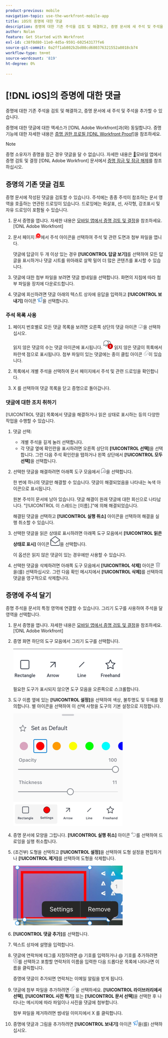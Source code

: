 ```yaml
---
product-previous: mobile
navigation-topic: use-the-workfront-mobile-app
title: iOS의 증명에 대한 댓글
description: 증명에 대한 기존 주석을 검토 및 해결하고, 증명 문서에 새 주석 및 주석을 추가할 수 있습니다.
author: Nolan
feature: Get Started with Workfront
exl-id: c38f0d80-11e0-4d5a-9591-602543177fe6
source-git-commit: 0a2ff1ab802b2bd08cd680376321552a8018cb74
workflow-type: tm+mt
source-wordcount: '819'
ht-degree: 0%

---
```


# [!DNL iOS]의 증명에 대한 댓글

증명에 대한 기존 주석을 검토 및 해결하고, 증명 문서에 새 주석 및 주석을 추가할 수 있습니다.

증명에 대한 댓글에 대한 액세스가 [!DNL Adobe Workfront]과(와) 동일합니다. 증명 기능에 대한 자세한 내용은 [증명 권한 프로필 [!DNL Workfront Proof]](../../../workfront-proof/wp-acct-admin/account-settings/proof-perm-profiles-in-wp.md)을 참조하세요.

>[!NOTE]
>
>증명 소유자가 증명을 잠근 경우 댓글을 달 수 없습니다. 자세한 내용은 [&#128279;](../../../workfront-basics/mobile-apps/using-the-workfront-mobile-app/work-with-proofs-in-mobile-app.md)모바일 앱에서 증명 검토 및 결정 [!DNL Adobe Workfront] 문서에서 [증명 잠금 및 잠금 해제](../../../workfront-basics/mobile-apps/using-the-workfront-mobile-app/work-with-proofs-in-mobile-app.md#lock)를 참조하십시오.

## 증명의 기존 댓글 검토

증명 문서에 작성된 댓글을 검토할 수 있습니다. 주석에는 종종 주석이 참조하는 문서 영역을 호출하는 연관된 드로잉이 있습니다. 드로잉에는 화살표, 선, 사각형, 강조표시 및 자유 드로잉이 포함될 수 있습니다.

1. 문서 증명을 엽니다. 자세한 내용은 [모바일 앱에서 증명 검토 및 결정](../../../workfront-basics/mobile-apps/using-the-workfront-mobile-app/work-with-proofs-in-mobile-app.md)을 참조하세요. [!DNL Adobe Workfront] 
1. 문서 페이지 ![문서의 주석 아이콘](assets/mobile-comment-icon-on-proofdoc-30x34.png)에서 주석 아이콘을 선택하여 주석 및 관련 도면과 첨부 파일을 엽니다.

   댓글에 답글이 두 개 이상 있는 경우 **[!UICONTROL 답글 보기]**&#x200B;를 선택하여 모든 답글을 표시하거나 댓글 시트를 위아래로 살짝 밀어 더 많은 콘텐츠를 표시할 수 있습니다.

1. 댓글에 대한 첨부 파일을 보려면 댓글 썸네일을 선택합니다. 화면의 지침에 따라 첨부 파일을 장치에 다운로드합니다.
1. 댓글에 회신하려면 댓글 아래의 텍스트 상자에 응답을 입력하고 **[!UICONTROL 보내기]** 아이콘 ![보내기 아이콘](assets/mobile-send-icon-25x26.png)을 선택합니다.

### 주석 목록 사용

1. 페이지 번호별로 모든 댓글 목록을 보려면 오른쪽 상단의 댓글 아이콘 ![댓글 아이콘](assets/mobile-comment-icon-30x25.png)을 선택하십시오.

   읽지 않은 댓글의 수는 댓글 아이콘에 표시됩니다. ![읽지 않은 댓글의 수](assets/mobile-unread-comments-icon-30x27.png) 읽지 않은 댓글이 목록에서 파란색 점으로 표시됩니다. 첨부 파일이 있는 댓글에는 종이 클립 아이콘 ![[!UICONTROL 첨부 파일] 아이콘](assets/mobile-paper-clip-icon.png)이 있습니다.

1. 목록에서 개별 주석을 선택하여 문서 페이지에서 주석 및 관련 드로잉을 확인합니다.
1. X 를 선택하여 댓글 목록을 닫고 증명으로 돌아갑니다.

### 댓글에 대한 조치 취하기

[!UICONTROL 댓글] 목록에서 댓글을 해결하거나 읽은 상태로 표시하는 등의 다양한 작업을 수행할 수 있습니다.

1. 댓글 선택:

   * 개별 주석을 길게 눌러 선택합니다.
   * 각 댓글 옆에 확인란을 표시하려면 오른쪽 상단의 **[!UICONTROL 선택]**&#x200B;을 선택합니다. 그런 다음 주석 확인란을 탭하거나 왼쪽 상단에서 **[!UICONTROL 모두 선택]**&#x200B;을 선택합니다.

1. 선택한 댓글을 해결하려면 아래쪽 도구 모음에서 ![[!UICONTROL 댓글 확인] 아이콘](assets/mobile-resolvecomment-icon-30x30.png)을 선택합니다.

   한 번에 하나의 댓글만 해결할 수 있습니다. 댓글이 해결되었음을 나타내는 녹색 아이콘으로 표시됩니다.

   원본 주석이 문서에 남아 있습니다. 댓글 해결이 원래 댓글에 대한 회신으로 나타납니다. &quot;[!UICONTROL 이 스레드는 [이름].]&quot;에 의해 해결되었습니다.

   해결된 댓글을 선택하고 **[!UICONTROL 실행 취소]** 아이콘을 선택하여 해결을 실행 취소할 수 있습니다.

1. 선택한 댓글을 읽은 상태로 표시하려면 아래쪽 도구 모음에서 **[!UICONTROL 읽은 상태로 표시]** 아이콘 ![읽은 상태로 표시](assets/mobile-markread-icon-30x31.png)을 선택합니다.

   이 옵션은 읽지 않은 댓글이 있는 경우에만 사용할 수 있습니다.

1. 선택한 댓글을 삭제하려면 아래쪽 도구 모음에서 **[!UICONTROL 삭제]** 아이콘 ![삭제 아이콘](assets/delete-30x28.png)을(를) 선택하십시오. 그런 다음 확인 메시지에서 **[!UICONTROL 삭제]**&#x200B;를 선택하여 댓글을 영구적으로 삭제합니다.

## 증명에 주석 달기

증명 주석을 문서의 특정 영역에 연결할 수 있습니다. 그리기 도구를 사용하여 주석을 달 영역을 선택합니다.

1. 문서 증명을 엽니다. 자세한 내용은 [모바일 앱에서 증명 검토 및 결정](../../../workfront-basics/mobile-apps/using-the-workfront-mobile-app/work-with-proofs-in-mobile-app.md)을 참조하세요. [!DNL Adobe Workfront] 
1. 증명 화면 하단의 도구 모음에서 그리기 도구를 선택합니다.

   ![증명 댓글 도구 모음](assets/android-proof-comment-toolbar-350x102.png)

   필요한 도구가 표시되지 않으면 도구 모음을 오른쪽으로 스크롤합니다.

1. 도구 이름 옆에 있는 **[!UICONTROL 설정]**&#x200B;을 선택하여 색상, 불투명도 및 두께를 정의합니다. 별 아이콘을 선택하여 이 선택 사항을 도구의 기본 설정으로 지정합니다.

   ![그리기 도구 설정](assets/ios-drawingtoolsettings-350x359.png)

1. 증명 문서에 모양을 그립니다. **[!UICONTROL 실행 취소]** 아이콘 ![실행 취소](assets/android-undo-icon-30x31.png)를 선택하여 드로잉을 실행 취소합니다.
1. (조건부) 도형을 선택하고 **[!UICONTROL 설정]**&#x200B;을 선택하여 도형 설정을 편집하거나 **[!UICONTROL 제거]**&#x200B;를 선택하여 도형을 삭제합니다.

   ![그리기 메뉴](assets/ios-drawing-settingsremove-350x190.png)

1. **[!UICONTROL 댓글 추가]**&#x200B;를 선택합니다.
1. 텍스트 상자에 설명을 입력합니다.
1. 댓글에 연락처에 태그를 지정하려면 @ 기호를 입력하거나 @ 기호를 추가하려면 ![[!UICONTROL 연락처 태그]](assets/mobile-tag-user-icon.png)를 선택하고 포함할 연락처의 이름을 입력한 다음 드롭다운 목록에 나타나면 이름을 클릭합니다.

   증명에 댓글이 추가되면 연락처는 이메일 알림을 받게 됩니다.

1. 댓글에 첨부 파일을 추가하려면 ![[!UICONTROL 첨부 파일] 아이콘](assets/mobile-paper-clip-icon.png)을 선택하세요. **[!UICONTROL 라이브러리에서 선택]**, **[!UICONTROL 사진 찍기]** 또는 **[!UICONTROL 문서 선택]**&#x200B;을 선택한 후 나타나는 메시지에 따라 파일이나 사진을 댓글에 첨부합니다.

   첨부 파일을 제거하려면 썸네일 이미지에서 X 를 클릭합니다.

1. 증명에 댓글과 그림을 추가하려면 **[!UICONTROL 보내기]** 아이콘 ![보내기 아이콘](assets/mobile-send-icon-25x26.png)을(를) 선택하십시오.
